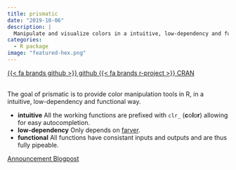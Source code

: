 ```yaml
---
title: prismatic
date: "2019-10-06"
description: |
  Manipulate and visualize colors in a intuitive, low-dependency and functional way
categories:
  - R package
image: "featured-hex.png"
---
```






<div class="project-buttons">
<a href="https://github.com/EmilHvitfeldt/prismatic">
  {{< fa brands github >}} github
</a>
<a href="https://CRAN.R-project.org/package=prismatic">
  {{< fa brands r-project >}} CRAN
</a>
</div>
<br>

The goal of prismatic is to provide color manipulation tools in R, in a
intuitive, low-dependency and functional way.

  - **intuitive** All the working functions are prefixed with `clr_` (**c**o**l**o**r**) allowing for easy autocompletion.
  - **low-dependency** Only depends on [farver](https://github.com/thomasp85/farver).
  - **functional** All functions have consistant inputs and outputs and are thus fully pipeable.

[Announcement Blogpost](hvitfeldt.me/blog/manipulating-colors-with-prismatic/)
